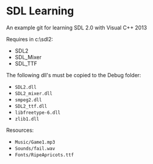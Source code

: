 # SDL Learning

An example git for learning SDL 2.0 with Visual C++ 2013

Requires in c:\sdl2: 
- SDL2
- SDL_Mixer
- SDL_TTF

The following dll's must be copied to the Debug folder:
- `SDL2.dll`
- `SDL2_mixer.dll`
- `smpeg2.dll`
- `SDL2_ttf.dll`
- `libfreetype-6.dll`
- `zlib1.dll`

Resources: 
- `Music/Game1.mp3`
- `Sounds/fail.wav`
- `Fonts/RipeApricots.ttf`

